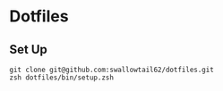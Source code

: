 # Dotfiles

## Set Up

```
git clone git@github.com:swallowtail62/dotfiles.git
zsh dotfiles/bin/setup.zsh
```
